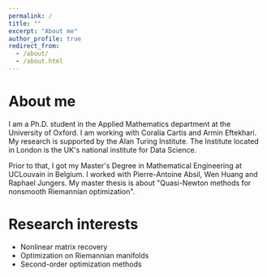 ```yaml
---
permalink: /
title: ""
excerpt: "About me"
author_profile: true
redirect_from: 
  - /about/
  - /about.html
---
```


# About me

I am a Ph.D. student in the Applied Mathematics department at the University of Oxford. I am working with Coralia Cartis and Armin Eftekhari. My research is supported by the Alan Turing Institute. The Institute located in London is the UK's national institute for Data Science.

Prior to that, I got my Master's Degree in Mathematical Engineering at UCLouvain in Belgium. I worked with Pierre-Antoine Absil, Wen Huang and Raphael Jungers. My master thesis is about "Quasi-Newton methods for nonsmooth Riemannian optimization".  

# Research interests
- Nonlinear matrix recovery
- Optimization on Riemannian manifolds
- Second-order optimization methods

